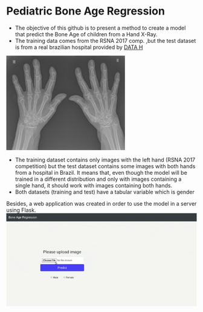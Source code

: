 # Pediatric Bone Age Regression

+ The objective of this github is to present a method to create a model that predict the Bone Age of children from a Hand X-Ray.
+ The training data comes from the RSNA 2017 comp. ,but the test dataset is from a real brazilian hospital provided by [DATA H](http://www.datah.ai/)
<img src="TestImage.png" alt="drawing" height="250" class="center"/>


+ The training dataset contains only images with the left hand (RSNA 2017 competition) but the test dataset contains some images with both hands from a hospital in Brazil. It means that, even though the model will be trained in a different distribution and only with images containing a single hand, it should work with images containing both hands.
+ Both datasets (training and test) have a tabular variable which is gender

Besides, a web application was created in order to use the model in a server using Flask.
![Alt Text](WebAplication.gif)





